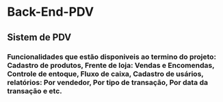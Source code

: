 # Back-End-PDV
## Sistem de PDV
### Funcionalidades que estão disponiveis ao termino do projeto: Cadastro de produtos, Frente de loja: Vendas e Encomendas, Controle de entoque, Fluxo de caixa, Cadastro de usários, relatórios: Por vendedor, Por tipo de transação, Por data da transação e etc.

